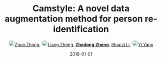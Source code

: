 ---
title: "Camstyle: A novel data augmentation method for person re-identification"
collection: publications
permalink: /publication/Camstyle2019
date: 2019-01-01
doi: 10.1109/TIP.2018.2874313
keywords: object re-identification,image retrieval,person re-id,person re-trieval,person search,
venue: 'IEEE Transactions on Image Processing (TIP)'
paperurl: 'https://zdzheng.xyz/files/TIP-08485427.pdf'
code: 'https://github.com/zhunzhong07/CamStyle'
author: '<a href="https://zdzheng.xyz/authors/Zhun-Zhong" class="author"> <img src="https://zdzheng.xyz/files/zhun-zhong.jpeg" alt="Zhun-Zhong" style="border-radius: 50%; height:20px; width:20px">Zhun Zhong</a>, <a href="https://zdzheng.xyz/authors/Liang-Zheng" class="author"> <img src="https://zdzheng.xyz/files/liang-zheng.jpeg" alt="Liang-Zheng" style="border-radius: 50%; height:20px; width:20px">Liang Zheng</a>, <strong><a href="https://zdzheng.xyz/authors/Zhedong-Zheng" class="author">Zhedong Zheng</a></strong>, <a href="https://zdzheng.xyz/authors/Shaozi-Li" class="author">Shaozi Li</a>, <a href="https://zdzheng.xyz/authors/Yi-Yang" class="author"> <img src="https://zdzheng.xyz/files/yi-yang.jpeg" alt="Yi-Yang" style="border-radius: 50%; height:20px; width:20px">Yi Yang</a>'
sqlauthor: [ {"@type": "Person","name":Zhun Zhong}, {"@type": "Person","name":Liang Zheng}, {"@type": "Person","name":Zhedong Zheng}, {"@type": "Person","name":Shaozi Li}, {"@type": "Person","name":Yi Yang}, ]
citation: ' Zhun Zhong,  Liang Zheng,  Zhedong Zheng,  Shaozi Li,  Yi Yang, &quot;Camstyle: A novel data augmentation method for person re-identification.&quot; IEEE Transactions on Image Processing (TIP), 2019. DOI: 10.1109/TIP.2018.2874313'
pub_year: '2019'
bib: >
    @article{zhong2019camstyle,<br>author = "Zhong, Zhun and Zheng, Liang and Zheng, Zhedong and Li, Shaozi and Yang, Yi",<br>doi = "10.1109/TIP.2018.2874313",<br>title = "Camstyle: A novel data augmentation method for person re-identification",<br>journal = "IEEE Transactions on Image Processing (TIP)",<br>volume = "28",<br>number = "3",<br>pages = "1176--1190",<br>year = "2019",<br>url = "https://zdzheng.xyz/files/TIP-08485427.pdf",<br>code = "https://github.com/zhunzhong07/CamStyle",<br>publisher = "IEEE"
    }

---